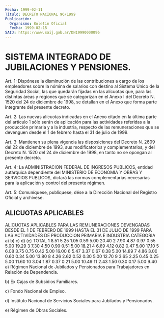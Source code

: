 ```yaml
---
Fecha: 1999-02-11
Título: DECRETO NACIONAL 96/1999
Publicación:
  Organismo: Boletín Oficial
  Fecha: 1999-02-15
SAIJ: https://www.saij.gob.ar/DN19990000096
---
```

# SISTEMA INTEGRADO DE JUBILACIONES Y PENSIONES.

<a id="1"></a>
Art. 1: Dispónese la disminución de las contribuciones a cargo de los empleadores sobre  la  nómina  de  salarios  con  destino al Sistema  Unico de la Seguridad Social, las que quedarán fijadas  en las alícuotas  que,  para  las  distintas  áreas  y regiones que se categorizan en el Anexo I del Decreto N. 1520 del 24 de diciembre de 1998,  se  detallan  en  el  Anexo  que forma parte integrante  del presente decreto.

<a id="2"></a>
Art. 2: Las nuevas alícuotas indicadas  en  el  Anexo citado en la última  parte  del  artículo  1 sólo serán de aplicación  para  las actividades referidas a la producción  primaria  y  a la industria, respecto  de  las  remuneraciones que se devenguen desde  el  1  de febrero hasta el 31 de julio de 1999.

<a id="3"></a>
Art. 3: Mantienen su  plena vigencia las disposiciones del Decreto N. 2609 del 22 de diciembre de 1993, sus modificatorios y complementarios, y del Decreto N. 1520 del 24 de diciembre de 1998, en tanto no se opongan al presente decreto.

<a id="4"></a>
Art. 4: La ADMINISTRACION FEDERAL  DE  INGRESOS  PUBLICOS, entidad autárquica  dependiente  del  MINISTERIO  DE  ECONOMIA  Y  OBRAS  Y SERVICIOS  PUBLICOS,  dictará las normas complementarias necesarias para la aplicación y control del presente régimen.

<a id="5"></a>
Art. 5: Comuníquese, publíquese,  dése a la Dirección Nacional del Registro Oficial y archívese.

## ALICUOTAS APLICABLES

<a id="1"></a>
ALICUOTAS APLICABLES PARA LAS REMUNERACIONES DEVENGADAS DESDE EL 1 DE FEBRERO DE 1999 HASTA EL 31 DE JULIO DE 1999 PARA LAS ACTIVIDADES DE PRODUCCION PRIMARIA E INDUSTRIA  CATEGORIA     a)     b)     c)     d)     (e)     TOTAL 1            8.51   5.25   1.05   0.59   5.00     20.40 2            7.90   4.87   0.97   0.55   5.00     19.29 3            7.30   4.50   0.90   0.51   5.00     18.21 4            6.69   4.12   0.82   0.47   5.00     17.10 5            6.08   3.75   0.75   0.42   5.00     16.00 6            5.47   3.37   0.67   0.38   5.00     14.89 7            4.86   3.00   0.60   0.34   5.00     13.80 8            4.26   2.62   0.52   0.30   5.00     12.70 9            3.65   2.25   0.45   0.25   5.00     11.60 10           3.04   1.87   0.37   0.21   5.00     10.49 11           2.43   1.50   0.30   0.17   5.00      9.40  a) Régimen Nacional de Jubilados y Pensionados para Trabajadores en Relación de Dependencia.

b) Ex Cajas de Subsidios Familiares.

c) Fondo Nacional de Empleo.

d) Instituto Nacional de Servicios Sociales para Jubilados y Pensionados.

e) Régimen de Obras Sociales.